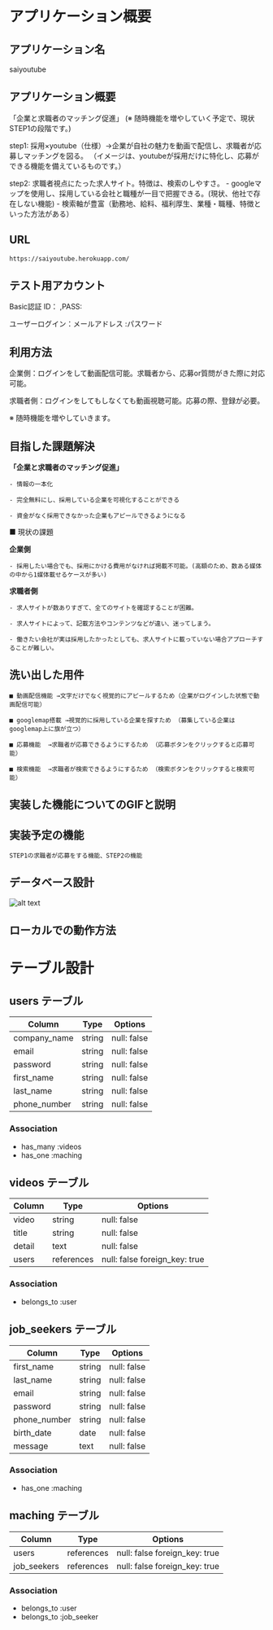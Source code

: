 # アプリケーション概要

## アプリケーション名
  saiyoutube

## アプリケーション概要
「企業と求職者のマッチング促進」 (※ 随時機能を増やしていく予定で、現状STEP1の段階です。)

  step1: 採用×youtube（仕様）→企業が自社の魅力を動画で配信し、求職者が応募しマッチングを図る。
        （イメージは、youtubeが採用だけに特化し、応募ができる機能を備えているものです。）
  
  step2: 求職者視点にたった求人サイト。特徴は、検索のしやすさ。
        - googleマップを使用し、採用している会社と職種が一目で把握できる。(現状、他社で存在しない機能)
        - 検索軸が豊富（勤務地、給料、福利厚生、業種・職種、特徴といった方法がある）

## URL
    https://saiyoutube.herokuapp.com/


## テスト用アカウント
  Basic認証 ID：      ,PASS:

  ユーザーログイン：メールアドレス
                :パスワード

## 利用方法
  企業側：ログインをして動画配信可能。求職者から、応募or質問がきた際に対応可能。

  求職者側：ログインをしてもしなくても動画視聴可能。応募の際、登録が必要。

  ※ 随時機能を増やしていきます。

## 目指した課題解決
  **「企業と求職者のマッチング促進」**

    - 情報の一本化

    - 完全無料にし、採用している企業を可視化することができる

    - 資金がなく採用できなかった企業もアピールできるようになる

  ■ 現状の課題

  **企業側**

    - 採用したい場合でも、採用にかける費用がなければ掲載不可能。(高額のため、数ある媒体の中から1媒体載せるケースが多い)

  **求職者側**

    - 求人サイトが数ありすぎて、全てのサイトを確認することが困難。

    - 求人サイトによって、記載方法やコンテンツなどが違い、迷ってしまう。

    - 働きたい会社が実は採用したかったとしても、求人サイトに載っていない場合アプローチすることが難しい。


## 洗い出した用件

    ■ 動画配信機能 →文字だけでなく視覚的にアピールするため（企業がログインした状態で動画配信可能）    
    
    ■ googlemap搭載 →視覚的に採用している企業を探すため （募集している企業はgooglemap上に旗が立つ）
    
    ■ 応募機能  →求職者が応募できるようにするため （応募ボタンをクリックすると応募可能）       
    
    ■ 検索機能  →求職者が検索できるようにするため （検索ボタンをクリックすると検索可能）      

## 実装した機能についてのGIFと説明

## 実装予定の機能
    STEP1の求職者が応募をする機能、STEP2の機能

## データベース設計
  ![alt text](https://gyazo.com/1b35ce221d83e929234875e9906604e6)

## ローカルでの動作方法


# テーブル設計

## users テーブル

| Column          | Type   | Options     |
| --------------- | ------ | ----------- |
| company_name    | string | null: false |
| email           | string | null: false |
| password        | string | null: false |
| first_name      | string | null: false |
| last_name       | string | null: false |
| phone_number    | string | null: false |

### Association
- has_many :videos
- has_one :maching

## videos テーブル

| Column          | Type       | Options                      |
| --------------- | ---------- | ---------------------------- |
|  video          | string     | null: false                  |
|  title          | string     | null: false                  |
|  detail         | text       | null: false                  |
|  users          | references | null: false foreign_key: true|

### Association
- belongs_to :user

##  job_seekers テーブル

| Column          | Type   | Options     |
| --------------- | ------ | ----------- |
| first_name      | string | null: false |
| last_name       | string | null: false |
| email           | string | null: false |
| password        | string | null: false |
| phone_number    | string | null: false |
| birth_date      | date   | null: false |
| message         | text   | null: false |

### Association
- has_one :maching

## maching テーブル

| Column          | Type       | Options                      |
| --------------- | ---------- | ---------------------------- |
|  users          | references | null: false foreign_key: true|
|  job_seekers    | references | null: false foreign_key: true|

### Association
- belongs_to :user
- belongs_to :job_seeker
